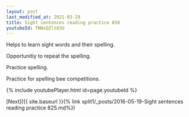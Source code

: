 ```yaml
---
layout: post
last_modified_at: 2021-03-29
title: Sight sentences reading practice 858
youtubeId: TNWsQZlt83U
---
```

 
 
Helps to learn sight words and their spelling.

Opportunitiy to repeat the spelling. 

Practice spelling. 
 
Practice for spelling bee competitions. 
 
{% include youtubePlayer.html id=page.youtubeId %}
 
 

[Next]({{ site.baseurl }}{% link  split1/_posts/2016-05-19-Sight sentences reading practice 825.md%})
 
